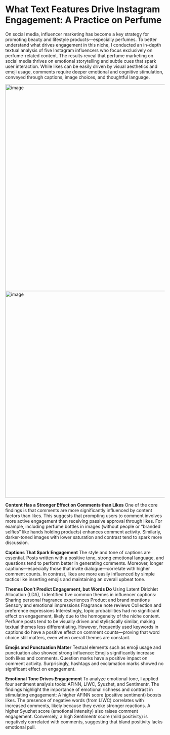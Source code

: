 # What Text Features Drive Instagram Engagement: A Practice on Perfume

On social media, influencer marketing has become a key strategy for promoting beauty and lifestyle products—especially perfumes. To better understand what drives engagement in this niche, I conducted an in-depth textual analysis of five Instagram influencers who focus exclusively on perfume-related content. The results reveal that perfume marketing on social media thrives on emotional storytelling and subtle cues that spark user interaction. While likes can be easily driven by visual aesthetics and emoji usage, comments require deeper emotional and cognitive stimulation, conveyed through captions, image choices, and thoughtful language.

<img width="1161" height="653" alt="image" src="https://github.com/user-attachments/assets/2cbbabe7-9002-4767-b93a-ccb1979cde7d" />

<img width="1160" height="653" alt="image" src="https://github.com/user-attachments/assets/b6c6a126-ab58-47a4-b562-3b3bfd28e12d" />

**Content Has a Stronger Effect on Comments than Likes**
One of the core findings is that comments are more significantly influenced by content factors than likes. This suggests that prompting users to comment involves more active engagement than receiving passive approval through likes. For example, including perfume bottles in images (without people or “branded selfies” like hands holding products) enhances comment activity. Similarly, darker-toned images with lower saturation and contrast tend to spark more discussion.

**Captions That Spark Engagement**
The style and tone of captions are essential. Posts written with a positive tone, strong emotional language, and questions tend to perform better in generating comments. Moreover, longer captions—especially those that invite dialogue—correlate with higher comment counts. In contrast, likes are more easily influenced by simple tactics like inserting emojis and maintaining an overall upbeat tone.

**Themes Don’t Predict Engagement, but Words Do**
Using Latent Dirichlet Allocation (LDA), I identified five common themes in influencer captions:
Sharing personal fragrance experiences
Product and brand mentions
Sensory and emotional impressions
Fragrance note reviews
Collection and preference expressions
Interestingly, topic probabilities had no significant effect on engagement, likely due to the homogeneity of the niche content. Perfume posts tend to be visually driven and stylistically similar, making textual themes less differentiating. However, frequently used keywords in captions do have a positive effect on comment counts—proving that word choice still matters, even when overall themes are constant.

**Emojis and Punctuation Matter**
Textual elements such as emoji usage and punctuation also showed strong influence:
Emojis significantly increase both likes and comments.
Question marks have a positive impact on comment activity.
Surprisingly, hashtags and exclamation marks showed no significant effect on engagement.

**Emotional Tone Drives Engagement**
To analyze emotional tone, I applied four sentiment analysis tools: AFINN, LIWC, Syuzhet, and Sentimentr. The findings highlight the importance of emotional richness and contrast in stimulating engagement:
A higher AFINN score (positive sentiment) boosts likes.
The presence of negative words (from LIWC) correlates with increased comments, likely because they evoke stronger reactions.
A higher Syuzhet score (emotional intensity) also raises comment engagement.
Conversely, a high Sentimentr score (mild positivity) is negatively correlated with comments, suggesting that bland positivity lacks emotional pull.
